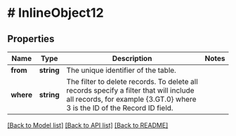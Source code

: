 # # InlineObject12

## Properties

Name | Type | Description | Notes
------------ | ------------- | ------------- | -------------
**from** | **string** | The unique identifier of the table. | 
**where** | **string** | The filter to delete records. To delete all records specify a filter that will include all records, for example {3.GT.0} where 3 is the ID of the Record ID field. | 

[[Back to Model list]](../../README.md#documentation-for-models) [[Back to API list]](../../README.md#documentation-for-api-endpoints) [[Back to README]](../../README.md)


